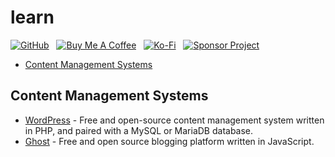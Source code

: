 # learn

[![GitHub](https://srv-cdn.himpfen.io/badges/github/github-flat.svg)](https://github.com/sponsors/brandonhimpfen/) &nbsp; [![Buy Me A Coffee](https://srv-cdn.himpfen.io/badges/buymeacoffee/buymeacoffee-flat.svg)](https://www.buymeacoffee.com/brandonhimpfen) &nbsp; [![Ko-Fi](https://srv-cdn.himpfen.io/badges/kofi/kofi-flat.svg)](https://ko-fi.com/brandonhimpfen) &nbsp; [![Sponsor Project](https://srv-cdn.himpfen.io/badges/sponsor-project/sponsor-project-flat.svg)](https://github.com/brandonhimpfen/donate/blob/main/README.md)

- [Content Management Systems](#content-management-systems)

## Content Management Systems

- [WordPress](https://github.com/brandonlearn/learn-wordpress/blob/main/README.md) - Free and open-source content management system written in PHP, and paired with a MySQL or MariaDB database.
- [Ghost](https://github.com/brandonlearn/learn-ghost/blob/main/README.md) - Free and open source blogging platform written in JavaScript.

